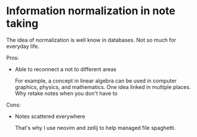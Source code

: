 # Information normalization in note taking

The idea of normalization is well know in databases. Not so much for everyday life.

Pros:

- Able to reconnect a not to different areas

  For example, a concept in linear algebra can be used in computer graphics, physics, and mathematics. One idea linked in multiple places. Why retake notes when you don't have to

Cons:

- Notes scattered everywhere

  That's why I use neovim and zellij to help managed file spaghetti.